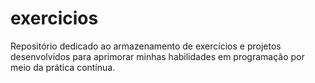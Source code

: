 # exercicios
Repositório dedicado ao armazenamento de exercícios e projetos desenvolvidos para aprimorar minhas habilidades em programação por meio da prática contínua.
